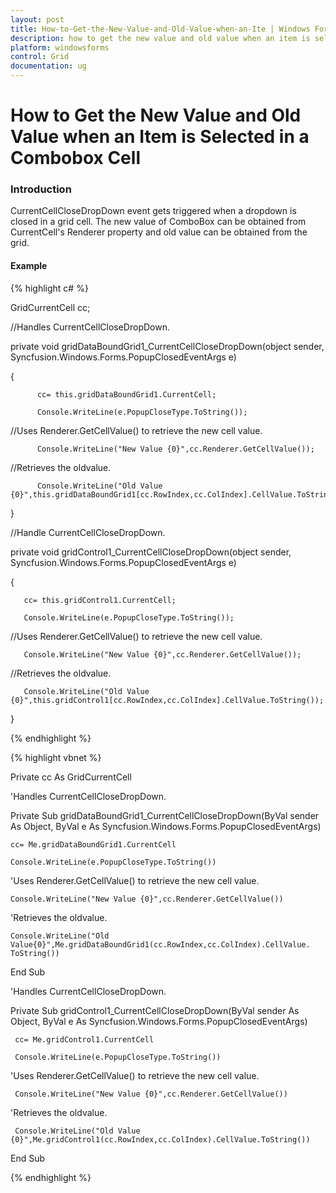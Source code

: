 ```yaml
---
layout: post
title: How-to-Get-the-New-Value-and-Old-Value-when-an-Ite | Windows Forms | Syncfusion
description: how to get the new value and old value when an item is selected in a combobox cell
platform: windowsforms
control: Grid
documentation: ug
---
```


# How to Get the New Value and Old Value when an Item is Selected in a Combobox Cell

### Introduction

CurrentCellCloseDropDown event gets triggered when a dropdown is closed in a grid cell. The new value of ComboBox can be obtained from CurrentCell's Renderer property and old value can be obtained from the grid.

#### Example

{% highlight c# %}



GridCurrentCell cc;



//Handles CurrentCellCloseDropDown.

private void gridDataBoundGrid1_CurrentCellCloseDropDown(object sender, Syncfusion.Windows.Forms.PopupClosedEventArgs e)

{

          cc= this.gridDataBoundGrid1.CurrentCell;

          Console.WriteLine(e.PopupCloseType.ToString());



//Uses Renderer.GetCellValue() to retrieve the new cell value.

          Console.WriteLine("New Value {0}",cc.Renderer.GetCellValue());



//Retrieves the oldvalue. 

          Console.WriteLine("Old Value {0}",this.gridDataBoundGrid1[cc.RowIndex,cc.ColIndex].CellValue.ToString());

}



//Handle CurrentCellCloseDropDown.

private void gridControl1_CurrentCellCloseDropDown(object sender, Syncfusion.Windows.Forms.PopupClosedEventArgs e)

{

       cc= this.gridControl1.CurrentCell;

       Console.WriteLine(e.PopupCloseType.ToString());



//Uses Renderer.GetCellValue() to retrieve the new cell value.

       Console.WriteLine("New Value {0}",cc.Renderer.GetCellValue()); 



//Retrieves the oldvalue.

       Console.WriteLine("Old Value {0}",this.gridControl1[cc.RowIndex,cc.ColIndex].CellValue.ToString());

}

{% endhighlight %}


{% highlight vbnet %}



Private cc As GridCurrentCell



'Handles CurrentCellCloseDropDown.

Private Sub gridDataBoundGrid1_CurrentCellCloseDropDown(ByVal sender As Object, ByVal e As Syncfusion.Windows.Forms.PopupClosedEventArgs)

    cc= Me.gridDataBoundGrid1.CurrentCell

    Console.WriteLine(e.PopupCloseType.ToString())



'Uses Renderer.GetCellValue() to retrieve the new cell value.

    Console.WriteLine("New Value {0}",cc.Renderer.GetCellValue())



'Retrieves the oldvalue.

    Console.WriteLine("Old Value{0}",Me.gridDataBoundGrid1(cc.RowIndex,cc.ColIndex).CellValue. ToString())

End Sub



'Handles CurrentCellCloseDropDown.

Private Sub gridControl1_CurrentCellCloseDropDown(ByVal sender As Object, ByVal e As Syncfusion.Windows.Forms.PopupClosedEventArgs)

     cc= Me.gridControl1.CurrentCell

     Console.WriteLine(e.PopupCloseType.ToString())



'Uses Renderer.GetCellValue() to retrieve the new cell value.

     Console.WriteLine("New Value {0}",cc.Renderer.GetCellValue())



'Retrieves the oldvalue.

     Console.WriteLine("Old Value {0}",Me.gridControl1(cc.RowIndex,cc.ColIndex).CellValue.ToString())

End Sub



{% endhighlight %}
